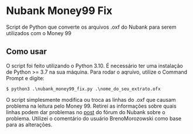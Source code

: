 # Nubank Money99 Fix
Script de Python que converte os arquivos .oxf do Nubank para serem utilizados com o Money 99

## Como usar
O script foi feito utilizando o Python 3.10. É necessário ter uma instalação de Python >= 3.7 na sua máquina. Para rodar o aqruivo, utilize o Command Prompt e digite:

`$ python3 .\nubank_money99_fix.py .\nome_do_seu_extrato.ofx`

O script simplesmente modifica ou troca as linhas do .oxf que causam problema na leitura pelo Money 99. Retirei as informações sobre quais linhas podem dar problemas no [post](https://comunidade.nubank.com.br/t/falha-no-uso-do-ofx-gerado-pelo-nubank/224615/19) do fórum do Nubank sobre o problema. Utilizei o comentário do usuário BrenoMorozowski como base para as alterações.

